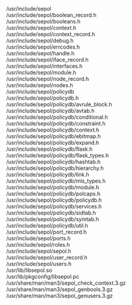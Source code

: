 /usr/include/sepol  
/usr/include/sepol/boolean\_record.h  
/usr/include/sepol/booleans.h  
/usr/include/sepol/context.h  
/usr/include/sepol/context\_record.h  
/usr/include/sepol/debug.h  
/usr/include/sepol/errcodes.h  
/usr/include/sepol/handle.h  
/usr/include/sepol/iface\_record.h  
/usr/include/sepol/interfaces.h  
/usr/include/sepol/module.h  
/usr/include/sepol/node\_record.h  
/usr/include/sepol/nodes.h  
/usr/include/sepol/policydb  
/usr/include/sepol/policydb.h  
/usr/include/sepol/policydb/avrule\_block.h  
/usr/include/sepol/policydb/avtab.h  
/usr/include/sepol/policydb/conditional.h  
/usr/include/sepol/policydb/constraint.h  
/usr/include/sepol/policydb/context.h  
/usr/include/sepol/policydb/ebitmap.h  
/usr/include/sepol/policydb/expand.h  
/usr/include/sepol/policydb/flask.h  
/usr/include/sepol/policydb/flask\_types.h  
/usr/include/sepol/policydb/hashtab.h  
/usr/include/sepol/policydb/hierarchy.h  
/usr/include/sepol/policydb/link.h  
/usr/include/sepol/policydb/mls\_types.h  
/usr/include/sepol/policydb/module.h  
/usr/include/sepol/policydb/polcaps.h  
/usr/include/sepol/policydb/policydb.h  
/usr/include/sepol/policydb/services.h  
/usr/include/sepol/policydb/sidtab.h  
/usr/include/sepol/policydb/symtab.h  
/usr/include/sepol/policydb/util.h  
/usr/include/sepol/port\_record.h  
/usr/include/sepol/ports.h  
/usr/include/sepol/roles.h  
/usr/include/sepol/sepol.h  
/usr/include/sepol/user\_record.h  
/usr/include/sepol/users.h  
/usr/lib/libsepol.so  
/usr/lib/pkgconfig/libsepol.pc  
/usr/share/man/man3/sepol\_check\_context.3.gz  
/usr/share/man/man3/sepol\_genbools.3.gz  
/usr/share/man/man3/sepol\_genusers.3.gz  
